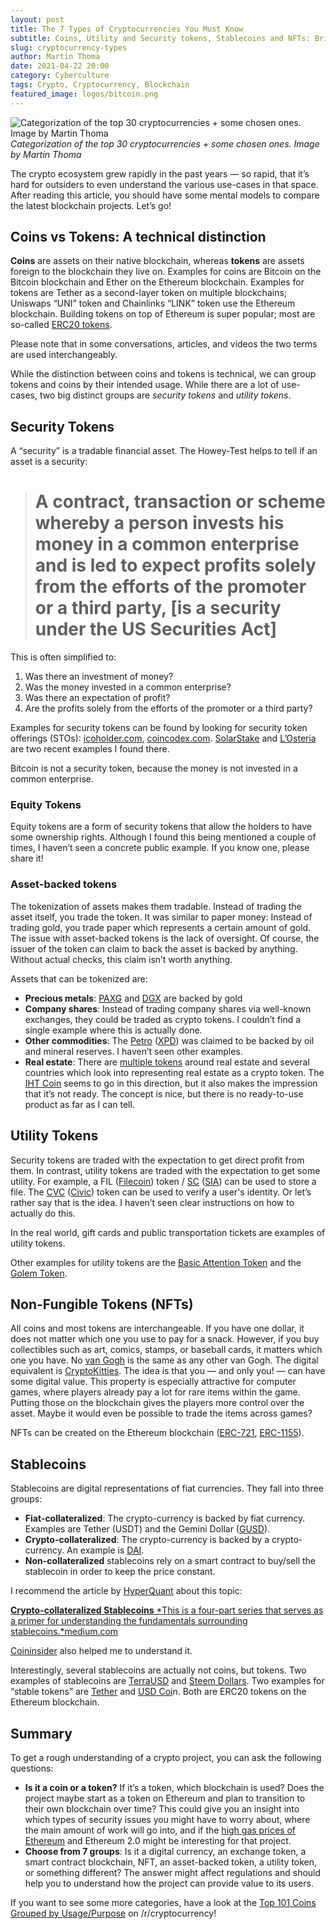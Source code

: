 ```yaml
---
layout: post
title: The 7 Types of Cryptocurrencies You Must Know
subtitle: Coins, Utility and Security tokens, Stablecoins and NFTs: Bringing order to an ecosystem
slug: cryptocurrency-types
author: Martin Thoma
date: 2021-04-22 20:00
category: Cyberculture
tags: Crypto, Cryptocurrency, Blockchain
featured_image: logos/bitcoin.png
---
```

![Categorization of the top 30 cryptocurrencies + some chosen ones. Image by Martin Thoma](https://cdn-images-1.medium.com/max/4890/1*a-ZKbfa176FmhIWOYZGPFQ.png)*Categorization of the top 30 cryptocurrencies + some chosen ones. Image by Martin Thoma*

The crypto ecosystem grew rapidly in the past years — so rapid, that it’s hard
for outsiders to even understand the various use-cases in that space. After
reading this article, you should have some mental models to compare the latest
blockchain projects. Let’s go!

## Coins vs Tokens: A technical distinction

**Coins** are assets on their native blockchain, whereas **tokens** are assets
foreign to the blockchain they live on. Examples for coins are Bitcoin on the
Bitcoin blockchain and Ether on the Ethereum blockchain. Examples for tokens
are Tether as a second-layer token on multiple blockchains; Uniswaps “UNI”
token and Chainlinks “LINK” token use the Ethereum blockchain. Building tokens
on top of Ethereum is super popular; most are so-called [ERC20
tokens](https://ethereum.org/en/developers/docs/standards/tokens/erc-20/).

Please note that in some conversations, articles, and videos the two terms are
used interchangeably.

While the distinction between coins and tokens is technical, we can group
tokens and coins by their intended usage. While there are a lot of use-cases,
two big distinct groups are *security tokens* and *utility tokens*.

## Security Tokens

A “security” is a tradable financial asset. The Howey-Test helps to tell if an asset is a security:
> # A contract, transaction or scheme whereby a person invests his money in a common enterprise and is led to expect profits solely from the efforts of the promoter or a third party, [is a security under the US Securities Act]

This is often simplified to:

1. Was there an investment of money?
2. Was the money invested in a common enterprise?
3. Was there an expectation of profit?
4. Are the profits solely from the efforts of the promoter or a third party?

Examples for security tokens can be found by looking for security token
offerings (STOs): [icoholder.com](https://icoholder.com/en/stos/past),
[coincodex.com](https://coincodex.com/sto-list/ethereum/).
[SolarStake](https://coinmarketcap.com/de/currencies/solarcoin/) and
[L’Osteria](https://stoanalytics.com/sto/fr-losteria/) are two recent examples
I found there.

Bitcoin is not a security token, because the money is not invested in a common enterprise.

### Equity Tokens

Equity tokens are a form of security tokens that allow the holders to have
some ownership rights. Although I found this being mentioned a couple of
times, I haven’t seen a concrete public example. If you know one, please share
it!

### Asset-backed tokens

The tokenization of assets makes them tradable. Instead of trading the asset
itself, you trade the token. It was similar to paper money: Instead of trading
gold, you trade paper which represents a certain amount of gold. The issue
with asset-backed tokens is the lack of oversight. Of course, the issuer of
the token can claim to back the asset is backed by anything. Without actual
checks, this claim isn’t worth anything.

Assets that can be tokenized are:

* **Precious metals**:
  [PAXG](https://coinmarketcap.com/de/currencies/pax-gold/) and
  [DGX](https://coinmarketcap.com/de/currencies/digix-gold-token/) are backed
  by gold
* **Company shares**: Instead of trading company shares via well-known
  exchanges, they could be traded as crypto tokens. I couldn’t find a single
  example where this is actually done.
* **Other commodities**: The
  [Petro](https://en.wikipedia.org/wiki/Petro_(cryptocurrency))
  ([XPD](https://coinmarketcap.com/currencies/petrodollar/)) was claimed to be
  backed by oil and mineral reserves. I haven’t seen other examples.
* **Real estate**: There are [multiple
  tokens](https://coinmarketcap.com/view/real-estate/) around real estate and
  several countries which look into representing real estate as a crypto
  token. The [IHT Coin](https://ihtcoin.com/) seems to go in this direction,
  but it also makes the impression that it’s not ready. The concept is nice,
  but there is no ready-to-use product as far as I can tell.

## Utility Tokens

Security tokens are traded with the expectation to get direct profit from
them. In contrast, utility tokens are traded with the expectation to get some
utility. For example, a FIL ([Filecoin](https://docs.filecoin.io/)) token /
[SC](https://coinmarketcap.com/de/currencies/siacoin/)
([SIA](https://sia.tech/technology)) can be used to store a file. The
[CVC](https://coinmarketcap.com/de/currencies/civic/)
([Civic](https://www.civic.com/)) token can be used to verify a user's
identity. Or let’s rather say that is the idea. I haven’t seen clear
instructions on how to actually do this.

In the real world, gift cards and public transportation tickets are examples
of utility tokens.

Other examples for utility tokens are the [Basic Attention Token](https://coinmarketcap.com/de/currencies/basic-attention-token/) and the
[Golem Token](https://coinmarketcap.com/de/currencies/golem-network-tokens/).

## Non-Fungible Tokens (NFTs)

All coins and most tokens are interchangeable. If you have one dollar, it does
not matter which one you use to pay for a snack. However, if you buy
collectibles such as art, comics, stamps, or baseball cards, it matters which
one you have. No [van Gogh](https://en.wikipedia.org/wiki/Vincent_van_Gogh) is
the same as any other van Gogh. The digital equivalent is
[CryptoKitties](https://www.cryptokitties.co/). The idea is that you — and
only you! — can have some digital value. This property is especially
attractive for computer games, where players already pay a lot for rare items
within the game. Putting those on the blockchain gives the players more
control over the asset. Maybe it would even be possible to trade the items
across games?

NFTs can be created on the Ethereum blockchain
([ERC-721](https://ethereum.org/en/developers/docs/standards/tokens/erc-721/),
[ERC-1155](https://eips.ethereum.org/EIPS/eip-1155)).

## Stablecoins

Stablecoins are digital representations of fiat currencies. They fall into three groups:

* **Fiat-collateralized**: The crypto-currency is backed by fiat currency. Examples are Tether (USDT) and the Gemini Dollar ([GUSD](https://coinmarketcap.com/de/currencies/gemini-dollar/)).
* **Crypto-collateralized**: The crypto-currency is backed by a crypto-currency. An example is [DAI](https://coinmarketcap.com/de/currencies/multi-collateral-dai/).
* **Non-collateralized** stablecoins rely on a smart contract to buy/sell the stablecoin in order to keep the price constant.

I recommend the article by [HyperQuant](undefined) about this topic:

[**Crypto-collateralized Stablecoins**
*This is a four-part series that serves as a primer for understanding the fundamentals surrounding stablecoins.*medium.com](https://medium.com/hyperquant/crypto-collateralized-stablecoins-129df769b089)

[Coininsider](https://www.coininsider.com/what-is-a-non-collateralized-stablecoin/)
also helped me to understand it.

Interestingly, several stablecoins are actually not coins, but tokens. Two
examples of stablecoins are
[TerraUSD](https://coinmarketcap.com/de/currencies/terrausd/) and [Steem
Dollars](https://coinmarketcap.com/de/currencies/steem-dollars/). Two examples
for “stable tokens” are
[Tether](https://coinmarketcap.com/de/currencies/tether/) and [USD
Coi](https://coinmarketcap.com/de/currencies/usd-coin/)n. Both are ERC20
tokens on the Ethereum blockchain.

## Summary

To get a rough understanding of a crypto project, you can ask the following
questions:

* **Is it a coin or a token?** If it’s a token, which blockchain is used? Does
  the project maybe start as a token on Ethereum and plan to transition to
  their own blockchain over time? This could give you an insight into which
  types of security issues you might have to worry about, where the main
  amount of work will go into, and if the [high gas prices of
  Ethereum](https://www.reddit.com/r/ethereum/comments/lffh25/eth_gas_fees_are_too_d_high/)
  and Ethereum 2.0 might be interesting for that project.
* **Choose from 7 groups**: Is it a digital currency, an exchange token, a
  smart contract blockchain, NFT, an asset-backed token, a utility token, or
  something different? The answer might affect regulations and should help you
  to understand how the project can provide value to its users.

If you want to see some more categories, have a look at the [Top 101 Coins
Grouped by
Usage/Purpose](https://www.reddit.com/r/CryptoCurrency/comments/lgeots/top_101_coins_grouped_by_usagepurpose/)
on /r/cryptocurrency!
